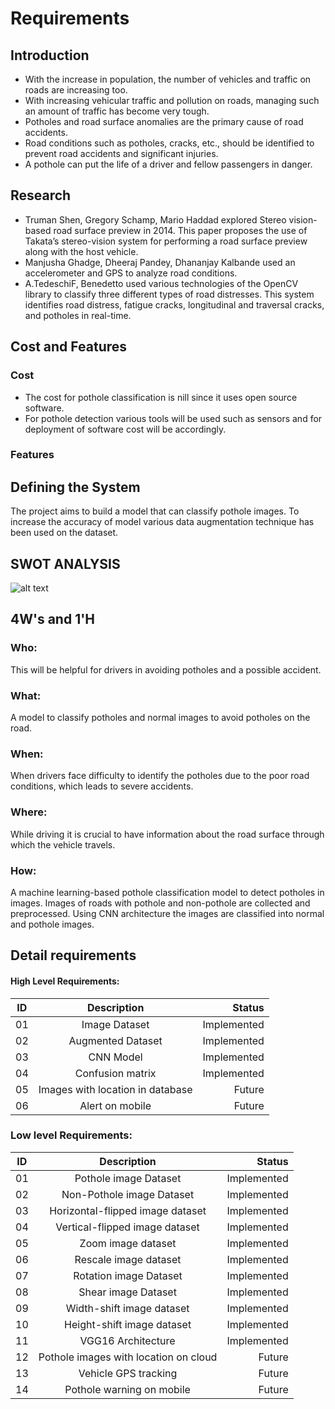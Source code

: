 # Requirements
## Introduction
- With the increase in population, the number of vehicles and traffic on roads are increasing too.
- With increasing vehicular traffic and pollution on roads, managing such an amount of traffic has become very tough.
- Potholes and road surface anomalies are the primary cause of road accidents.
- Road conditions such as potholes, cracks, etc., should be identified to prevent road accidents and significant injuries.
- A pothole can put the life of a driver and fellow passengers in danger.

## Research

- Truman Shen, Gregory Schamp, Mario Haddad explored Stereo vision-based road surface preview in 2014. This paper proposes the use of Takata’s stereo-vision system for performing a road surface preview along with the host vehicle.
- Manjusha Ghadge, Dheeraj Pandey, Dhananjay Kalbande used an accelerometer and GPS to analyze road conditions.
- A.TedeschiF, Benedetto used various technologies of the OpenCV library to classify three different types of road distresses. This system identifies road distress, fatigue cracks, longitudinal and traversal cracks, and potholes in real-time.


## Cost and Features

### Cost
- The cost for pothole classification is nill since it uses open source software.
- For pothole detection various tools will be used such as sensors and for deployment of software cost will be accordingly.
### Features

## Defining the System
The project aims to build a model that can classify pothole images. To increase the accuracy of model various data augmentation technique has been used on the dataset.
## SWOT ANALYSIS
![alt text](https://github.com/honey-16hc/Pothole_Detection_Mini_Project/blob/main/1_Requirements/swot%20analysis.jpg?raw=true)

## 4W's and 1'H
### Who:
This will be helpful for drivers in avoiding potholes and a possible accident.  
### What:
A model to classify potholes and normal images to avoid potholes on the road.
### When:
When drivers face difficulty to identify the potholes due to the poor road conditions, which leads to severe accidents.
### Where:
While driving it is crucial to have information about the road surface through which the vehicle travels.
### How:
A machine learning-based pothole classification model to detect potholes in images. Images of roads with pothole and non-pothole are collected and preprocessed. Using CNN architecture the images are classified into normal and pothole images.

## Detail requirements
#### High Level Requirements:
| ID        | Description           | Status   |
| ------------- |:-------------:| -----:|
| 01    | Image Dataset | Implemented |
| 02    | Augmented Dataset |   Implemented |
| 03    | CNN Model      |    Implemented |
| 04    | Confusion matrix | Implemented |
| 05    | Images with location in database      |   Future |
| 06    | Alert on mobile      |    Future |
### Low level Requirements:
| ID        | Description           | Status   |
| ------------- |:-------------:| -----:|
| 01    | Pothole image Dataset | Implemented |
| 02    | Non-Pothole image Dataset |   Implemented |
| 03    | Horizontal-flipped image dataset      |    Implemented |
| 04    | Vertical-flipped image dataset  | Implemented |
| 05    | Zoom image dataset      |   Implemented |
| 06    | Rescale image dataset      |    Implemented |
| 07    | Rotation image Dataset | Implemented |
| 08    | Shear image Dataset |   Implemented |
| 09    | Width-shift image dataset      |    Implemented |
| 10    | Height-shift image dataset  | Implemented |
| 11    | VGG16 Architecture       |   Implemented |
| 12    | Pothole images with location on cloud     |    Future |
| 13    | Vehicle GPS tracking      |   Future |
| 14    | Pothole warning on mobile      |    Future |

